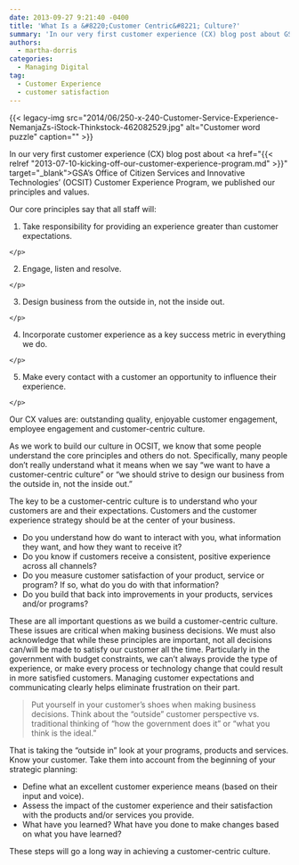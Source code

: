 ```yaml
---
date: 2013-09-27 9:21:40 -0400
title: 'What Is a &#8220;Customer Centric&#8221; Culture?'
summary: 'In our very first customer experience (CX) blog post about GSA&rsquo;s Office of Citizen Services and Innovative Technologies&rsquo; (OCSIT) Customer Experience Program, we published our principles and values. Our core principles say that all staff will: Take responsibility for providing an experience greater than customer expectations. Engage, listen and resolve. Design business from the outside'
authors:
  - martha-dorris
categories:
  - Managing Digital
tag:
  - Customer Experience
  - customer satisfaction
---
```


{{< legacy-img src="2014/06/250-x-240-Customer-Service-Experience-NemanjaZs-iStock-Thinkstock-462082529.jpg" alt="Customer word puzzle" caption="" >}} 

In our very first customer experience (CX) blog post about <a href="{{< relref "2013-07-10-kicking-off-our-customer-experience-program.md" >}}" target="_blank">GSA’s Office of Citizen Services and Innovative Technologies’ (OCSIT) Customer Experience Program</a>, we published our principles and values.

Our core principles say that all staff will:

  1. <p dir="ltr">
      Take responsibility for providing an experience greater than customer expectations.
    </p>

  2. <p dir="ltr">
      Engage, listen and resolve.
    </p>

  3. <p dir="ltr">
      Design business from the outside in, not the inside out.
    </p>

  4. <p dir="ltr">
      Incorporate customer experience  as a key success metric in everything we do.
    </p>

  5. <p dir="ltr">
      Make every contact with a customer an opportunity to influence their experience.
    </p>

Our CX values are: outstanding quality, enjoyable customer engagement, employee engagement and customer-centric culture.

As we work to build our culture in OCSIT, we know that some people understand the core principles and others do not. Specifically, many people don’t really understand what it means when we say “we want to have a customer-centric culture” or “we should strive to design our business from the outside in, not the inside out.”

The key to be a customer-centric culture is to understand who your customers are and their expectations. Customers and the customer experience strategy should be at the center of your business.

  * Do you understand  how do  want to interact with you, what information they want, and how they want to receive it?
  * Do you know if customers receive a consistent, positive experience across all channels?
  * Do you measure customer satisfaction of your product, service or program? If so, what do you do with that information?
  * Do you build that back into improvements in your products, services and/or programs?

These are all important questions as we build a customer-centric culture. These issues are critical when making business decisions. We must also acknowledge that while these principles are important, not all decisions can/will be made to satisfy our customer all the time. Particularly in the government with budget constraints, we can’t always provide the type of experience, or make every process or technology change that could result in more satisfied customers. Managing customer expectations and communicating clearly helps eliminate frustration on their part.

> Put yourself in your customer’s shoes when making business decisions. Think about the “outside” customer perspective vs. traditional thinking of “how the government does it” or “what you think is the ideal.”

That is taking the “outside in” look at your programs, products and services. Know your customer. Take them into account from the beginning of your strategic planning:

  * Define what an excellent customer experience means (based on their input and voice).
  * Assess the impact of the customer experience and their satisfaction with the products and/or services you provide.
  * What have you learned?  What have you done to make changes based on what you have learned?

These steps will go a long way in achieving a customer-centric culture.